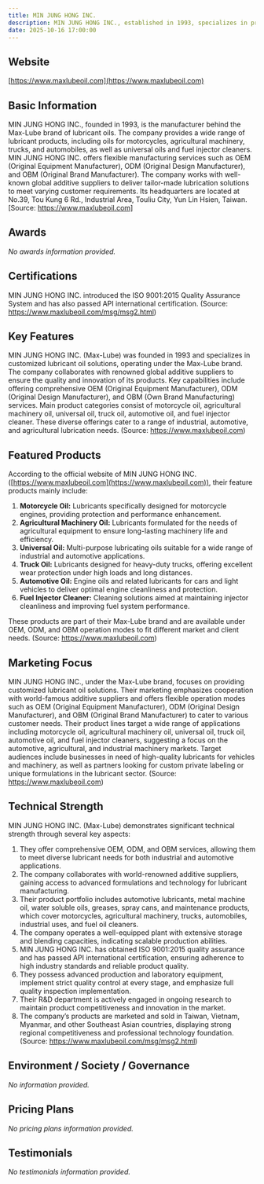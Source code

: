 ```yaml
---
title: MIN JUNG HONG INC.
description: MIN JUNG HONG INC., established in 1993, specializes in producing customized Max-Lube lubricant oils, offering OEM, ODM, and OBM services, and collaborating with world-renowned additive suppliers to meet diverse lubrication needs.
date: 2025-10-16 17:00:00
---
```


## Website
[https://www.maxlubeoil.com](https://www.maxlubeoil.com)

## Basic Information
MIN JUNG HONG INC., founded in 1993, is the manufacturer behind the Max-Lube brand of lubricant oils. The company provides a wide range of lubricant products, including oils for motorcycles, agricultural machinery, trucks, and automobiles, as well as universal oils and fuel injector cleaners. MIN JUNG HONG INC. offers flexible manufacturing services such as OEM (Original Equipment Manufacturer), ODM (Original Design Manufacturer), and OBM (Original Brand Manufacturer). The company works with well-known global additive suppliers to deliver tailor-made lubrication solutions to meet varying customer requirements. Its headquarters are located at No.39, Tou Kung 6 Rd., Industrial Area, Touliu City, Yun Lin Hsien, Taiwan.
[Source: https://www.maxlubeoil.com]

## Awards
_No awards information provided._

## Certifications
MIN JUNG HONG INC. introduced the ISO 9001:2015 Quality Assurance System and has also passed API international certification.
(Source: https://www.maxlubeoil.com/msg/msg2.html)

## Key Features
MIN JUNG HONG INC. (Max-Lube) was founded in 1993 and specializes in customized lubricant oil solutions, operating under the Max-Lube brand. The company collaborates with renowned global additive suppliers to ensure the quality and innovation of its products. Key capabilities include offering comprehensive OEM (Original Equipment Manufacturer), ODM (Original Design Manufacturer), and OBM (Own Brand Manufacturing) services. Main product categories consist of motorcycle oil, agricultural machinery oil, universal oil, truck oil, automotive oil, and fuel injector cleaner. These diverse offerings cater to a range of industrial, automotive, and agricultural lubrication needs.
(Source: https://www.maxlubeoil.com)

## Featured Products
According to the official website of MIN JUNG HONG INC. ([https://www.maxlubeoil.com](https://www.maxlubeoil.com)), their feature products mainly include:

1. **Motorcycle Oil:** Lubricants specifically designed for motorcycle engines, providing protection and performance enhancement.
2. **Agricultural Machinery Oil:** Lubricants formulated for the needs of agricultural equipment to ensure long-lasting machinery life and efficiency.
3. **Universal Oil:** Multi-purpose lubricating oils suitable for a wide range of industrial and automotive applications.
4. **Truck Oil:** Lubricants designed for heavy-duty trucks, offering excellent wear protection under high loads and long distances.
5. **Automotive Oil:** Engine oils and related lubricants for cars and light vehicles to deliver optimal engine cleanliness and protection.
6. **Fuel Injector Cleaner:** Cleaning solutions aimed at maintaining injector cleanliness and improving fuel system performance.

These products are part of their Max-Lube brand and are available under OEM, ODM, and OBM operation modes to fit different market and client needs.
(Source: https://www.maxlubeoil.com)

## Marketing Focus
MIN JUNG HONG INC., under the Max-Lube brand, focuses on providing customized lubricant oil solutions. Their marketing emphasizes cooperation with world-famous additive suppliers and offers flexible operation modes such as OEM (Original Equipment Manufacturer), ODM (Original Design Manufacturer), and OBM (Original Brand Manufacturer) to cater to various customer needs. Their product lines target a wide range of applications including motorcycle oil, agricultural machinery oil, universal oil, truck oil, automotive oil, and fuel injector cleaners, suggesting a focus on the automotive, agricultural, and industrial machinery markets. Target audiences include businesses in need of high-quality lubricants for vehicles and machinery, as well as partners looking for custom private labeling or unique formulations in the lubricant sector.
(Source: https://www.maxlubeoil.com)

## Technical Strength
MIN JUNG HONG INC. (Max-Lube) demonstrates significant technical strength through several key aspects:
1. They offer comprehensive OEM, ODM, and OBM services, allowing them to meet diverse lubricant needs for both industrial and automotive applications.
2. The company collaborates with world-renowned additive suppliers, gaining access to advanced formulations and technology for lubricant manufacturing.
3. Their product portfolio includes automotive lubricants, metal machine oil, water soluble oils, greases, spray cans, and maintenance products, which cover motorcycles, agricultural machinery, trucks, automobiles, industrial uses, and fuel oil cleaners.
4. The company operates a well-equipped plant with extensive storage and blending capacities, indicating scalable production abilities.
5. MIN JUNG HONG INC. has obtained ISO 9001:2015 quality assurance and has passed API international certification, ensuring adherence to high industry standards and reliable product quality.
6. They possess advanced production and laboratory equipment, implement strict quality control at every stage, and emphasize full quality inspection implementation.
7. Their R&D department is actively engaged in ongoing research to maintain product competitiveness and innovation in the market.
8. The company’s products are marketed and sold in Taiwan, Vietnam, Myanmar, and other Southeast Asian countries, displaying strong regional competitiveness and professional technology foundation.
(Source: https://www.maxlubeoil.com/msg/msg2.html)

## Environment / Society / Governance
_No information provided._

## Pricing Plans
_No pricing plans information provided._

## Testimonials
_No testimonials information provided._